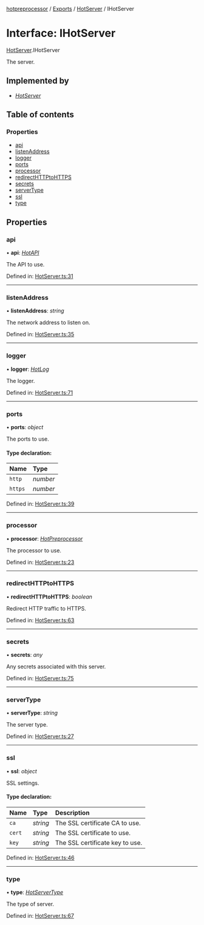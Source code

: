 [hotpreprocessor](../README.md) / [Exports](../modules.md) / [HotServer](../modules/hotserver.md) / IHotServer

# Interface: IHotServer

[HotServer](../modules/hotserver.md).IHotServer

The server.

## Implemented by

* [*HotServer*](../classes/hotserver.hotserver-1.md)

## Table of contents

### Properties

- [api](hotserver.ihotserver.md#api)
- [listenAddress](hotserver.ihotserver.md#listenaddress)
- [logger](hotserver.ihotserver.md#logger)
- [ports](hotserver.ihotserver.md#ports)
- [processor](hotserver.ihotserver.md#processor)
- [redirectHTTPtoHTTPS](hotserver.ihotserver.md#redirecthttptohttps)
- [secrets](hotserver.ihotserver.md#secrets)
- [serverType](hotserver.ihotserver.md#servertype)
- [ssl](hotserver.ihotserver.md#ssl)
- [type](hotserver.ihotserver.md#type)

## Properties

### api

• **api**: [*HotAPI*](../classes/hotapi.hotapi-1.md)

The API to use.

Defined in: [HotServer.ts:31](https://github.com/OurFreeLight/HotPreprocessor/blob/81355d3/src/HotServer.ts#L31)

___

### listenAddress

• **listenAddress**: *string*

The network address to listen on.

Defined in: [HotServer.ts:35](https://github.com/OurFreeLight/HotPreprocessor/blob/81355d3/src/HotServer.ts#L35)

___

### logger

• **logger**: [*HotLog*](../classes/hotlog.hotlog-1.md)

The logger.

Defined in: [HotServer.ts:71](https://github.com/OurFreeLight/HotPreprocessor/blob/81355d3/src/HotServer.ts#L71)

___

### ports

• **ports**: *object*

The ports to use.

#### Type declaration:

Name | Type |
:------ | :------ |
`http` | *number* |
`https` | *number* |

Defined in: [HotServer.ts:39](https://github.com/OurFreeLight/HotPreprocessor/blob/81355d3/src/HotServer.ts#L39)

___

### processor

• **processor**: [*HotPreprocessor*](../classes/hotpreprocessor.hotpreprocessor-1.md)

The processor to use.

Defined in: [HotServer.ts:23](https://github.com/OurFreeLight/HotPreprocessor/blob/81355d3/src/HotServer.ts#L23)

___

### redirectHTTPtoHTTPS

• **redirectHTTPtoHTTPS**: *boolean*

Redirect HTTP traffic to HTTPS.

Defined in: [HotServer.ts:63](https://github.com/OurFreeLight/HotPreprocessor/blob/81355d3/src/HotServer.ts#L63)

___

### secrets

• **secrets**: *any*

Any secrets associated with this server.

Defined in: [HotServer.ts:75](https://github.com/OurFreeLight/HotPreprocessor/blob/81355d3/src/HotServer.ts#L75)

___

### serverType

• **serverType**: *string*

The server type.

Defined in: [HotServer.ts:27](https://github.com/OurFreeLight/HotPreprocessor/blob/81355d3/src/HotServer.ts#L27)

___

### ssl

• **ssl**: *object*

SSL settings.

#### Type declaration:

Name | Type | Description |
:------ | :------ | :------ |
`ca` | *string* | The SSL certificate CA to use.   |
`cert` | *string* | The SSL certificate to use.   |
`key` | *string* | The SSL certificate key to use.   |

Defined in: [HotServer.ts:46](https://github.com/OurFreeLight/HotPreprocessor/blob/81355d3/src/HotServer.ts#L46)

___

### type

• **type**: [*HotServerType*](../enums/hotserver.hotservertype.md)

The type of server.

Defined in: [HotServer.ts:67](https://github.com/OurFreeLight/HotPreprocessor/blob/81355d3/src/HotServer.ts#L67)
